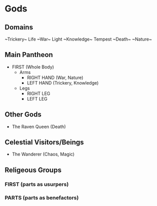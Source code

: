 # Gods

## Domains
~Trickery~
Life
~War~
Light
~Knowledge~
Tempest
~Death~
~Nature~


## Main Pantheon
* FIRST (Whole Body)
  * Arms 
    * RIGHT HAND (War, Nature)
    * LEFT HAND (Trickery, Knowledge)
  *	Legs
    * RIGHT LEG
    * LEFT LEG
  
## Other Gods
* The Raven Queen (Death)

## Celestial Visitors/Beings
* The Wanderer (Chaos, Magic)

## Religeous Groups

### FIRST (parts as usurpers)

### PARTS (parts as benefactors)